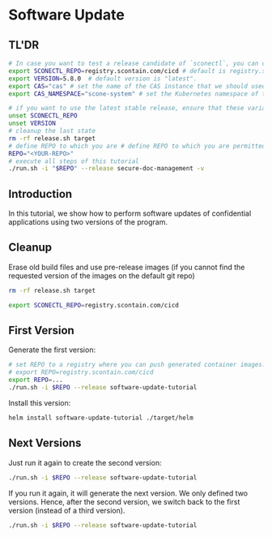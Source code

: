 # Software Update

## TL'DR

```bash
# In case you want to test a release candidate of `sconectl`, you can change the repo and the VERSION
export SCONECTL_REPO=registry.scontain.com/cicd # default is registry.scontain.com/sconectl
export VERSION=5.8.0  # default version is "latest".
export CAS="cas" # set the name of the CAS instance that we should used; default is "cas"
export CAS_NAMESPACE="scone-system" # set the Kubernetes namespace of the CAS instance that we should used; default is "default"

# if you want to use the latest stable release, ensure that these variables are not set:
unset SCONECTL_REPO
unset VERSION
# cleanup the last state
rm -rf release.sh target
# define REPO to which you are # define REPO to which you are permitted to push container images
REPO="<YOUR-REPO>"
# execute all steps of this tutorial
./run.sh -i "$REPO" --release secure-doc-management -v
```

## Introduction

In this tutorial, we show how to perform software updates of confidential applications using two versions of the program.

## Cleanup

Erase old build files and use pre-release images (if you cannot find the requested version of the images on the default git repo)

```bash
rm -rf release.sh target

export SCONECTL_REPO=registry.scontain.com/cicd
```

## First Version

Generate the first version:

```bash
# set REPO to a registry where you can push generated container images. For example, REPO could be defined as follows:
# export REPO=registry.scontain.com/cicd
export REPO=...
./run.sh -i $REPO --release software-update-tutorial
```

Install this version:

```bash
helm install software-update-tutorial ./target/helm
```

## Next Versions

Just run it again to create the second version:

```bash
./run.sh -i $REPO --release software-update-tutorial
```

If you run it again, it will generate the next version. We only defined two versions. Hence, after the second version, we switch back to the first version (instead of a third version).

```bash
./run.sh -i $REPO --release software-update-tutorial
```

